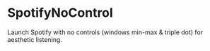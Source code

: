 # SpotifyNoControl
Launch Spotify with no controls (windows min-max &amp; triple dot) for aesthetic listening.
